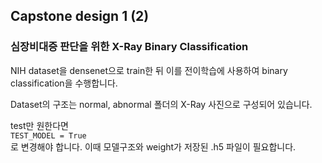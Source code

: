 ## Capstone design 1 (2)
### 심장비대증 판단을 위한  X-Ray Binary Classification

NIH dataset을 densenet으로 train한 뒤 이를 전이학습에 사용하여 binary classification을 수행합니다.  


Dataset의 구조는 normal, abnormal 폴더의 X-Ray 사진으로 구성되어 있습니다.  

test만 원한다면  
```TEST_MODEL = True```  
로 변경해야 합니다. 이때 모델구조와 weight가 저장된 .h5 파일이 필요합니다.